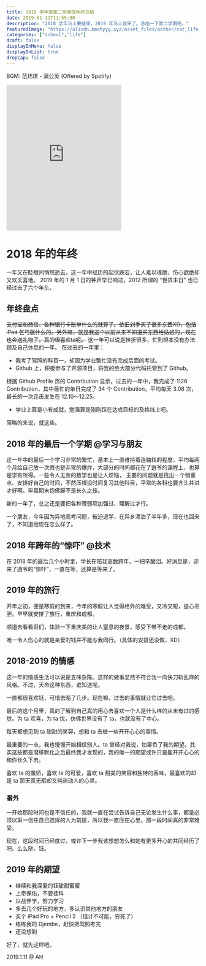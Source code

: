```yaml
---
title: 2018 学年度第二学期既年终总结 
date: 2019-01-11T11:55:00
description: "2018 学年马上要结束，2019 年马上就来了。总结一下第二学期吧。"
featuredImage: "https://alicdn.kmahyyg.xyz/asset_files/aether/cat_life.webp"
categories: ["school","life"]
draft: false
displayInMenu: false
displayInList: true
dropCap: false
---
```


BGM: 范玮琪 - 蒲公英 (Offered by Spotify)

<iframe src="https://open.spotify.com/embed/track/2xLr6lYJV01kfzVpeFYM5a" width="300" height="380" frameborder="0" allowtransparency="true" allow="encrypted-media"></iframe>

# 2018 年的年终

一年又在眨眼间悄然逝去，这一年中经历的起伏跌宕，让人难以琢磨，伤心欲绝却又欢天喜地。 2019 年的 1 月 1 日的钟声早已响过，2012 所谓的 “世界末日” 也已经过去了六个年头。

## 年终盘点

<del>支付宝和微信、各种银行卡账单什么的就算了。依旧剁手买了很多东西XD，包括 iPad 乞丐版什么的。另外嘛，就是我这个以前从来不知道买东西给姑娘的，现在也会送礼物了。真的很喜欢ta呢。</del>
这一年可以说是挫折很多，忙到根本没有办法顾及自己休息的一年。
在过去的一年里：

- 我考了驾照的科目一，却因为学业繁忙没有完成后面的考试。
- Github 上，积极参与了开源项目，将我的绝大部分代码托管到了 Github。

根据 Github Profile 页的 Contribution 显示，过去的一年中，我完成了 1126 Contribution，其中最忙的单日完成了 34 个 Contribution，平均每天 3.08 次，最长的一次连击发生在 12.10～12.25。

- 学业上算是小有成就，勉强算是刚刚踩在达成目标的及格线上吧。

简略的来说，就这些。

## 2018 年的最后一个学期 @学习与朋友

这一年中的最后一个学习非常的繁忙，基本上一直维持着连轴转的程度，平均每两个月给自己放一次假也是非常的爆炸，大部分的时间都花在了逍爷的课程上，也算是学有所得。一些令人无奈的数学也是让人烦恼，
主要的问题就是找出一个侧重点、安排好自己的时间，不然压根没时间复习其他科目，平常的各科也要齐头并进才好啊。毕竟期末抱佛脚不是长久之技。

新的一年了，总之还是要把各种薄弱项加强过、理解过才行。

一个朋友，今年因为异地高考问题，被迫退学，在异乡漂泊了半年多，现在也回来了，不知道他现在怎么样了。

## 2018 年跨年的“惊吓” @技术

在 2018 年的最后几个小时里，学长在陪我高数跨年，一把辛酸泪。好消息是，迎来了逍爷的“惊吓”，一直在等，还算是等来了。

## 2019 年的旅行

开年之初，便是寒假的到来，今年的寒假让人觉得格外的难受，又冷又短，提心吊胆。早早就安排了旅行，重庆和成都。

顺道去看看哥们，体验一下重庆美的让人窒息的夜景，感受下带不走的成都。

唯一令人伤心的就是亲爱的钰并不能与我同行。（具体的安排还没做，XD）

## 2018-2019 的情感

这一年的情感生活可以说是五味杂陈。这样的做事显然不符合我一向快刀斩乱麻的风格。不过，天命这种东西，谁知道呢。

一直都很喜欢钰，可惜去晚了几步。现在嘛，过去的事情就让它过去吧。

最后的这个月里，真的了解到自己真的用心去喜欢一个人是什么样的从未有过的感觉。为 ta 欢喜，为 ta 忧，仿佛世界没有了 ta，也就没有了中心。

每天都想见到 ta 甜甜的笑容，想和 ta 去做一些开开心心的事情。

最重要的一点，我也慢慢开始相信别人。ta 曾经对我说，怕辜负了我的期望。其实这些都是潜移默化之后最终我才发现的，我的唯一的期望或许只是能开开心心的和你长久下去。

喜欢 ta 的撒娇，喜欢 ta 的可爱，喜欢 ta 甜美的笑容和独特的香味，最喜欢的却是 ta 那天真无暇却又纯洁动人的心灵。

### 番外

一开始那段时间也是不信任的，我就一直在尝试告诉自己无论发生什么事，都是必须以第一信任自己选择的人为前提，所以我一直压在心里。那一段时间真的非常难受。

现在，这段时间已经度过，或许下一步我该想想怎么和她有更多开心的共同经历了吧。么么哒，钰。

## 2019 年的期望

- 继续和我深爱的钰甜甜蜜蜜
- 上帝保佑，不要挂科
- 以战养学，努力学习
- 多去几个好玩的地方，多认识其他地方的朋友 
- 买个 iPad Pro + Pencil 2 （估计不可能，穷死了）
- 练练我的 Djembe，赶快把驾照考完
- 还没想到


好了，就先这样吧。

2019.1.11 @ AH
